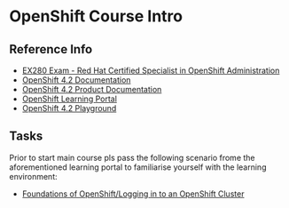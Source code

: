 # OpenShift Course Intro

## Reference Info

* [EX280 Exam - Red Hat Certified Specialist in OpenShift Administration](https://www.redhat.com/en/services/training/ex280-red-hat-certified-specialist-in-openshift-administration-exam)
* [OpenShift 4.2 Documentation](https://docs.openshift.com/container-platform/4.2/welcome/index.html)
* [OpenShift 4.2 Product Documentation](https://access.redhat.com/documentation/en-us/openshift_container_platform/4.2/)
* [OpenShift Learning Portal](https://learn.openshift.com/)
* [OpenShift 4.2 Playground](https://learn.openshift.com/playgrounds/openshift42/)

## Tasks

Prior to start main course pls pass the following scenario frome the 
aforementioned learning portal to familiarise yourself with the learning
environment:

* [Foundations of OpenShift/Logging in to an OpenShift Cluster](https://learn.openshift.com/introduction/cluster-access/)
